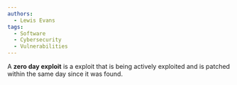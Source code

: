 ```yaml
---
authors:
  - Lewis Evans
tags:
  - Software
  - Cybersecurity
  - Vulnerabilities
---
```

A **zero day exploit** is a exploit that is being actively exploited and is patched within the same day since it was found.